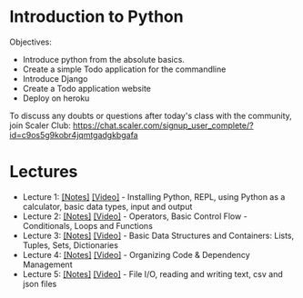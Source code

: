 # Introduction to Python

Objectives:
- Introduce python from the absolute basics. 
- Create a simple Todo application for the commandline
- Introduce Django
- Create a Todo application website
- Deploy on heroku

To discuss any doubts or questions after today's class with the community, join Scaler Club:  https://chat.scaler.com/signup_user_complete/?id=c9os5g9kobr4jqmtgadgkbgafa


# Lectures
- Lecture 1: [[Notes]](/lecture1.md) [[Video]](https://www.youtube.com/watch?v=OrzXiZKtudA) - Installing Python, REPL, using Python as a calculator, basic data types, input and output
- Lecture 2: [[Notes]](/lecture2.md) [[Video]](https://www.youtube.com/watch?v=Q7nvvSlWem4) - Operators, Basic Control Flow - Conditionals, Loops and Functions
- Lecture 3: [[Notes]](/lecture3.md) [[Video]](https://www.youtube.com/watch?v=tmxCgqNSj88) - Basic Data Structures and Containers: Lists, Tuples, Sets, Dictionaries
- Lecture 4: [[Notes]](/lecture4.md) [[Video]](https://www.youtube.com/watch?v=NsOzuuLlR08) - Organizing Code & Dependency Management
- Lecture 5: [[Notes]](/lecture5.md) [[Video]](https://www.youtube.com/watch?v=kj61srFJ9fY) - File I/O, reading and writing text, csv and json files